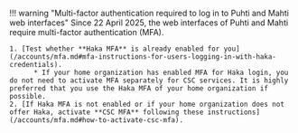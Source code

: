 !!! warning "Multi-factor authentication required to log in to Puhti and Mahti web interfaces"
    Since 22 April 2025, the web interfaces of Puhti and Mahti require
    multi-factor authentication (MFA).

    1. [Test whether **Haka MFA** is already enabled for you](/accounts/mfa.md#mfa-instructions-for-users-logging-in-with-haka-credentials).
          * If your home organization has enabled MFA for Haka login, you do not need to activate MFA separately for CSC services. It is highly preferred that you use the Haka MFA of your home organization if possible.
    2. [If Haka MFA is not enabled or if your home organization does not offer Haka, activate **CSC MFA** following these instructions](/accounts/mfa.md#how-to-activate-csc-mfa).
